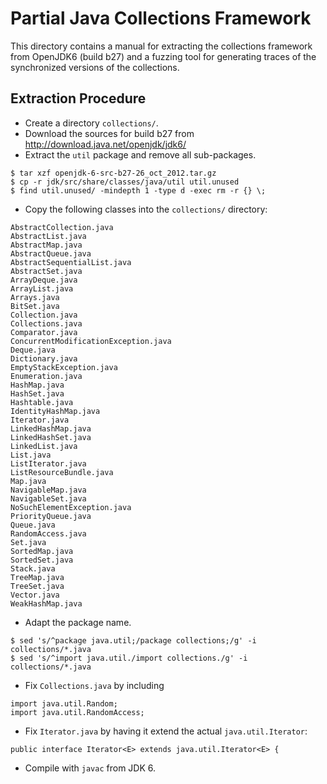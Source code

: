 Partial Java Collections Framework
==================================

This directory contains a manual for extracting the collections
framework from OpenJDK6 (build b27) and a fuzzing tool for generating
traces of the synchronized versions of the collections.


Extraction Procedure
--------------------

* Create a directory `collections/`.
* Download the sources for build b27 from http://download.java.net/openjdk/jdk6/
* Extract the `util` package and remove all sub-packages.

~~~~
$ tar xzf openjdk-6-src-b27-26_oct_2012.tar.gz
$ cp -r jdk/src/share/classes/java/util util.unused
$ find util.unused/ -mindepth 1 -type d -exec rm -r {} \;
~~~~

* Copy the following classes into the `collections/` directory:

~~~~
AbstractCollection.java
AbstractList.java
AbstractMap.java
AbstractQueue.java
AbstractSequentialList.java
AbstractSet.java
ArrayDeque.java
ArrayList.java
Arrays.java
BitSet.java
Collection.java
Collections.java
Comparator.java
ConcurrentModificationException.java
Deque.java
Dictionary.java
EmptyStackException.java
Enumeration.java
HashMap.java
HashSet.java
Hashtable.java
IdentityHashMap.java
Iterator.java
LinkedHashMap.java
LinkedHashSet.java
LinkedList.java
List.java
ListIterator.java
ListResourceBundle.java
Map.java
NavigableMap.java
NavigableSet.java
NoSuchElementException.java
PriorityQueue.java
Queue.java
RandomAccess.java
Set.java
SortedMap.java
SortedSet.java
Stack.java
TreeMap.java
TreeSet.java
Vector.java
WeakHashMap.java
~~~~

* Adapt the package name.
~~~~
$ sed 's/^package java.util;/package collections;/g' -i collections/*.java
$ sed 's/^import java.util./import collections./g' -i collections/*.java
~~~~

* Fix `Collections.java` by including
~~~~
import java.util.Random;
import java.util.RandomAccess;
~~~~

* Fix `Iterator.java` by having it extend the actual `java.util.Iterator`:
~~~~
public interface Iterator<E> extends java.util.Iterator<E> {
~~~~

* Compile with `javac` from JDK 6.
